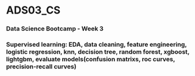 # ADS03_CS
### Data Science Bootcamp - Week 3
### Supervised learning: EDA, data cleaning, feature engineering, logistic regression, knn, decision tree, random forest, xgboost, lightgbm, evaluate models(confusion matrixs, roc curves, precision-recall curves)
